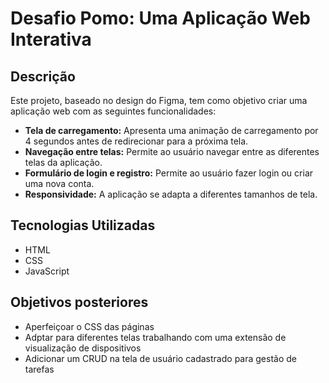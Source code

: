 # Desafio Pomo: Uma Aplicação Web Interativa

## Descrição
Este projeto, baseado no design do Figma, tem como objetivo criar uma aplicação web com as seguintes funcionalidades:

* **Tela de carregamento:** Apresenta uma animação de carregamento por 4 segundos antes de redirecionar para a próxima tela.
* **Navegação entre telas:** Permite ao usuário navegar entre as diferentes telas da aplicação.
* **Formulário de login e registro:** Permite ao usuário fazer login ou criar uma nova conta.
* **Responsividade:** A aplicação se adapta a diferentes tamanhos de tela.

## Tecnologias Utilizadas
* HTML
* CSS
* JavaScript

## Objetivos posteriores
* Aperfeiçoar o CSS das páginas
* Adptar para diferentes telas trabalhando com uma extensão de visualização de dispositivos
* Adicionar um CRUD na tela de usuário cadastrado para gestão de tarefas

